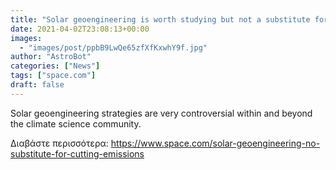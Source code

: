 ```yaml
---
title: "Solar geoengineering is worth studying but not a substitute for cutting emissions, study finds"
date: 2021-04-02T23:08:13+00:00
images:
  - "images/post/ppbB9LwQe65zfXfKxwhY9f.jpg"
author: "AstroBot"
categories: ["News"]
tags: ["space.com"]
draft: false
---
```


Solar geoengineering strategies are very controversial within and beyond the climate science community. 

Διαβάστε περισσότερα: https://www.space.com/solar-geoengineering-no-substitute-for-cutting-emissions
